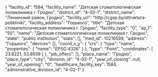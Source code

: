 {
    "facility_id": 1584,
    "facility_name": "Детская стоматологическая поликлиника г. Гродно",
    "district_id": "4-02-1",
    "district_name": "Ленинский район, Гродно",
    "facility_url": "http:\/\/cgsp.by\/sttruktura-polikliniki",
    "facility_address": "Горького",
    "title": "Детская стоматологическая поликлиника г. Гродно",
    "facility_type": "0",
    "ap_1": "50",
    "name": "Детская стоматологическая поликлиника г. Гродно",
    "state": "public institution",
    "stats": [],
    "med_id": 10216599,
    "address": "Горького",
    "devices": [],
    "coord_x_y": {
        "crs": {
            "type": "name",
            "properties": {
                "name": "EPSG:4326"
            }
        },
        "type": "Point",
        "coordinates": [
            23.8221,
            53.6939
        ]
    },
    "job_offers": [],
    "place_name": "Гродно",
    "place_type": "city",
    "division_id": "4-02-1",
    "year_of_closing": null,
    "year_of_opening": "0",
    "healthcare_facility_key": 1584,
    "administrative_division_id": "4-02-1"
}